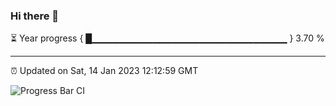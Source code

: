 ### Hi there 👋

⏳ Year progress { █▁▁▁▁▁▁▁▁▁▁▁▁▁▁▁▁▁▁▁▁▁▁▁▁▁▁▁▁▁ } 3.70 %

---

⏰ Updated on Sat, 14 Jan 2023 12:12:59 GMT

![Progress Bar CI](https://github.com/Shyam-Makwana/GitHub-Actions-Demo/workflows/Progress%20Bar%20CI/badge.svg)
